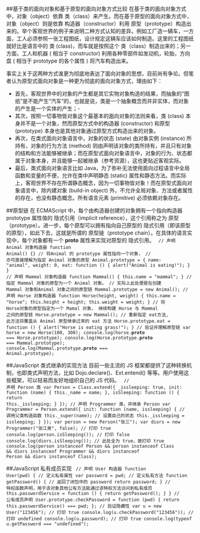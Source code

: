 ##基于类的面向对象和基于原型的面向对象方式比较
在基于类的面向对象方式中，对象（object）依靠 类（class）来产生。而在基于原型的面向对象方式中，对象（object）则是依靠 构造器（constructor）利用 原型（prototype）构造出来的。举个客观世界的例子来说明二种方式认知的差异。例如工厂造一辆车，一方面，工人必须参照一张工程图纸，设计规定这辆车应该如何制造。这里的工程图纸就好比是语言中的 类 (class)，而车就是按照这个 类（class）制造出来的；另一方面，工人和机器 ( 相当于 constructor) 利用各种零部件如发动机，轮胎，方向盘 ( 相当于 prototype 的各个属性 ) 将汽车构造出来。

事实上关于这两种方式谁更为彻底地表达了面向对象的思想，目前尚有争论。但笔者认为原型式面向对象是一种更为彻底的面向对象方式，理由如下：
- 首先，客观世界中的对象的产生都是其它实物对象构造的结果，而抽象的“图纸”是不能产生“汽车”的，也就是说，类是一个抽象概念而并非实体，而对象的产生是一个实体的产生；- 
- 其次，按照一切事物皆对象这个最基本的面向对象的法则来看，类 (class) 本身并不是一个对象，然而原型方式中的构造器 (constructor) 和原型 (prototype) 本身也是其他对象通过原型方式构造出来的对象。
- 再次，在类式面向对象语言中，对象的状态 (state) 由对象实例 (instance) 所持有，对象的行为方法 (method) 则由声明该对象的类所持有，并且只有对象的结构和方法能够被继承；而在原型式面向对象语言中，对象的行为、状态都属于对象本身，并且能够一起被继承（参考资源），这也更贴近客观实际。
- 最后，类式面向对象语言比如 Java，为了弥补无法使用面向过程语言中全局函数和变量的不便，允许在类中声明静态 (static) 属性和静态方法。而实际上，客观世界不存在所谓静态概念，因为一切事物皆对象！而在原型式面向对象语言中，除内建对象 (build-in object) 外，不允许全局对象、方法或者属性的存在，也没有静态概念。所有语言元素 (primitive) 必须依赖对象存在。

##原型链
在 ECMAScript 中，每个由构造器创建的对象拥有一个指向构造器 prototype 属性值的 隐式引用（implicit reference），这个引用称之为 原型（prototype）。进一步，每个原型可以拥有指向自己原型的 隐式引用（即该原型的原型），如此下去，这就是所谓的 原型链（prototype chain）。在具体的语言实现中，每个对象都有一个 __proto__ 属性来实现对原型的 隐式引用。
<code>
 // 声明 Animal 对象构造器 
 function Animal() {} // 将Animal 的 prototype 属性指向一个对象， // 亦可直接理解为指定 Animal 对象的原型 
 Animal.prototype = {
         name: "animal",
         weight: 0,
         eat: function () {
             alert("Animal is eating!");
         }
     } // 声明 Mammal 对象构造器 
 function Mammal() {
         this.name = "mammal";
     } // 指定 Mammal 对象的原型为一个 Animal 对象。 // 实际上此处便是在创建 Mammal 对象和Animal 对象之间的原型链 
 Mammal.prototype = new Animal(); // 声明 Horse 对象构造器 
 function Horse(height, weight) {
     this.name = "horse";
     this.height = height;
     this.weight = weight;
 } // 将 Horse对象的原型指定为一个 Mamal 对象， 继续构建 Horse 与 Mammal 之间的原型链 
 Horse.prototype = new Mammal(); // 重新指定 eat方法, 此方法将覆盖从 Animal 原型继承过来的 eat 方法 
 Horse.prototype.eat = function () {
         alert("Horse is eating grass!");
     } // 验证并理解原型链 
 var horse = new Horse(100, 300);
 console.log(horse.__proto__ === Horse.prototype);
 console.log(Horse.prototype.__proto__ === Mammal.prototype);
 console.log(Mammal.prototype.__proto__ === Animal.prototype);
</code>

##JavaScript 类式继承的实现方法
目前一些主流的 JS 框架都提供了这种转换机制，也即类式声明方法，比如 Dojo.declare()、Ext.entend() 等等。用户使用这些框架，可以轻易而友好地组织自己的 JS 代码。
<code>
// 声明 Person 类 
var Person = Class.extend({
    _issleeping: true,
    init: function (name) {
        this._name = name;
    },
    isSleeping: function () {
        return
        this._issleeping;
    }
}); // 声明 Programmer 类，并继承 Person 
var Programmer = Person.extend({
    init: function (name, issleeping) { // 调用父类构造函数 
        this._super(name); // 设置自己的状态
        this._issleeping = issleeping;
    }
});
var person = new Person("张三");
var diors = new Programmer("张江男", false); // 打印 true 
console.log(person.isSleeping()); // 打印 false
console.log(diors.isSleeping()); // 此处全为 true，故打印 true 
console.log(person instanceof Person && person instanceof Class && diors instanceof Programmer &&
    diors instanceof Person && diors instanceof Class);
</code>

##JavaScript 私有成员实现
<code>
// 声明 User 构造器 
function User(pwd) { 
    // 定义私有属性 
    var password = pwd;
    // 定义私有方法 
    function getPassword() { 
    // 返回了闭包中的 password 
        return password;
    } 
    // 特权函数声明，用于该对象其他公有方法能通过该特权方法访问到私有成员 
    this.passwordService = function () {
        return getPassword();
    }
} 
// 公有成员声明 
User.prototype.checkPassword = function (pwd) {
    return this.passwordService() === pwd;
}; 
// 验证隐藏性 
var u = new User("123456"); 
// 打印 true 
console.log(u.checkPassword("123456")); 
// 打印 undefined 
console.log(u.password); 
// 打印 true 
console.log(typeof u.getPassword === "undefined");
</code>



























